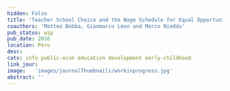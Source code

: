 ```yaml
---
hidden: False
title: 'Teacher School Choice and the Wage Schedule for Equal Opportunities in Peru'
coauthors: 'Matteo Bobba, Gianmarco Leon and Marco Nieddu'
pub_status: wip
pub_date: 2016
location: Peru
desc:
cats: info public-econ education development early-childhood
link_jour:
image:   'images/journalThumbnails/workinprogress.jpg'
abstract: ''
---
```

